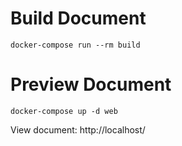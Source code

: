 # Build Document
    docker-compose run --rm build
# Preview Document
    docker-compose up -d web
View document: http://localhost/